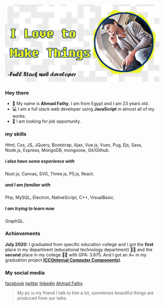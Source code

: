 ![](images/ahmad-fathy.png)
### Hey there
 * 👨 My name is __Ahmad Fathy__, I am from Egypt and I am 23 years old.
 * 💻 I am a full stack web developer using __JavaScript__ in almost all of my works.
 * 🔎 I am looking for job opportunity.

### my skills
Html, Css, JS, JQuery, Bootstrap, Ajax, Vue.js, Vuex, Pug, Ejs, Sass, Node.js, Express, MongoDB, mongoose, Git/Github.
##### i also have some experience with
Nuxt.js, Canvas, SVG, Three.js, P5.js, React.
##### and I am familiar with
Php, MySQL, Electron, NativeScript, C++, VisualBasic.
##### I am trying to learn now
GraphQL.

### Achievements
__July 2020:__ I graduated from specific education college and I got the __first__ place in my department (educational technology department) 🎉🎉 and the __second__ place in my college 🎉🎉 with GPA: 3.675. And I got an A+ in my graduation project __[ICC(Internal Computer Components)](https://ahmadfathy97.github.io/icc 'ICC')__.

### My social media
[facebook](https://www.facebook.com/AhmadFathy97/)
[twitter](https://twitter.com/ahmad_fathy97)
[linkedin](https://www.linkedin.com/in/ahmadfathy97/)
[Ahmad Fathy](https://ahmadfathy.netlify.app/)


> My pc is my friend I talk to him a lot, sometimes beautiful things are produced from our talks.
